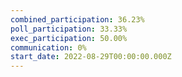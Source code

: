 ```yaml
---
combined_participation: 36.23%
poll_participation: 33.33%
exec_participation: 50.00%
communication: 0%
start_date: 2022-08-29T00:00:00.000Z
---
```


